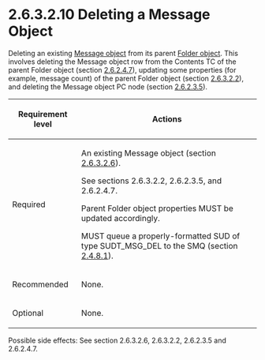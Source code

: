 <html dir="LTR" xmlns:mshelp="http://msdn.microsoft.com/mshelp" xmlns:ddue="http://ddue.schemas.microsoft.com/authoring/2003/5" xmlns:xlink="http://www.w3.org/1999/xlink" xmlns:tool="http://www.microsoft.com/tooltip">
    <head>
        <meta http-equiv="Content-Type" content="text/html; CHARSET=utf-8"></meta>
        <meta name="save" content="history"></meta>
        <title>2.6.3.2.10 Deleting a Message Object</title>
        <xml>
            <mshelp:toctitle title="2.6.3.2.10 Deleting a Message Object"></mshelp:toctitle>
            <mshelp:rltitle title="[MS-PST]: Deleting a Message Object"></mshelp:rltitle>
            <mshelp:keyword index="A" term="73da054b-fea0-43a3-be12-ed8e6e024b4d"></mshelp:keyword>
            <mshelp:attr name="DCSext.ContentType" value="open specification"></mshelp:attr>
            <mshelp:attr name="AssetID" value="73da054b-fea0-43a3-be12-ed8e6e024b4d"></mshelp:attr>
            <mshelp:attr name="TopicType" value="kbRef"></mshelp:attr>
            <mshelp:attr name="DCSext.Title" value="[MS-PST]: Deleting a Message Object" />
        </xml>
    </head>
    <body>
        <div id="header">
            <h1 class="heading">2.6.3.2.10 Deleting a Message Object</h1>
        </div>
        <div id="mainSection">
            <div id="mainBody">
                <div id="allHistory" class="saveHistory"></div>
                <div id="sectionSection0" class="section" name="collapseableSection">
                    

<p>Deleting an existing <a href="08220cc9-69b1-4072-a2e7-2a0ff201d505.html#gt_b6c15d0c-d992-421d-ba96-99d3b63894cf">Message object</a> from its
parent <a href="08220cc9-69b1-4072-a2e7-2a0ff201d505.html#gt_0682daa7-c1b8-419b-8a32-6048833d0b72">Folder object</a>.
This involves deleting the Message object row from the Contents TC of the
parent Folder object (section <a href="5a0450b5-61c3-4bb0-9837-fd14a00040d2.md">2.6.2.4.7</a>), updating some
properties (for example, message count) of the parent Folder object (section <a href="d17234d1-4de9-436e-a412-186b42dd1a8b.md">2.6.3.2.2</a>), and deleting
the Message object PC node (section <a href="3e05614a-2a40-4b4d-8d92-dc88293b24ac.md">2.6.2.3.5</a>).</p>

<table>
 <thead>
  <tr>
   <th>
   <p>Requirement level</p>
   </th>
   <th>
   <p><b><span>Actions</span></b></p>
   </th>
  </tr>
 </thead>
 <tr>
  <td>
  <p>Required</p>
  </td>
  <td>
  <p>An existing Message object (section <a href="eaab9353-53fe-448f-a32f-d45afd3c4b5d.md">2.6.3.2.6</a>).</p>
  <p>See sections 2.6.3.2.2, 2.6.2.3.5, and 2.6.2.4.7.</p>
  <p>Parent Folder object properties MUST be updated
  accordingly.</p>
  <p>MUST queue a properly-formatted SUD of type
  SUDT_MSG_DEL to the SMQ (section <a href="feced5b5-714b-47e1-8ca0-a8aae53c2fe4.md">2.4.8.1</a>).</p>
  </td>
 </tr>
 <tr>
  <td>
  <p>Recommended</p>
  </td>
  <td>
  <p>None.</p>
  </td>
 </tr>
 <tr>
  <td>
  <p>Optional</p>
  </td>
  <td>
  <p>None.</p>
  </td>
 </tr>
</table>

<p>Possible side effects: See section 2.6.3.2.6, 2.6.3.2.2,
2.6.2.3.5 and 2.6.2.4.7.</p>
                </div>
            </div>
        </div>
    </body>
</html>
